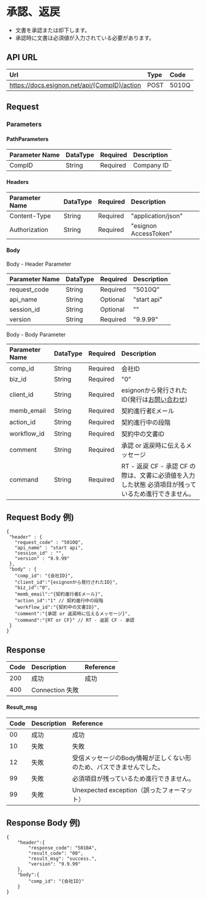 # 承認、返戻

* 文書を承認または却下します。
* 承認時に文書は必須値が入力されている必要があります。

## API URL

| Url | Type | **Code** |
| :--- | :--- | :--- |
| https://docs.esignon.net/api/{CompID}/action | POST | 5010Q |

## Request

### Parameters

#### PathParameters

| **Parameter Name** | DataType | Required | **Description** |
| :--- | :--- | :--- | :--- |
| CompID | String | Required | Company ID |

####  Headers

| **Parameter Name**                         | DataType | Required | **Description** |
| :--- | :--- | :--- | :--- |
| Content-Type | String | Required | "application/json" |
| Authorization | String | Required | "esignon AccessToken" |

####   Body 

  Body - Header Parameter

| **Parameter Name**                         | DataType | Required | **Description** |
| :--- | :--- | :--- | :--- |
| request\_code | String | Required | "5010Q" |
| api\_name | String | Optional | "start api" |
| session\_id | String | Optional | "" |
| version | String | Required | "9.9.99" |

  Body - Body Parameter

| **Parameter Name** | DataType | Required | **Description** |
| :--- | :--- | :--- | :--- |
| comp\_id | String | Required | 会社ID |
| biz\_id | String | Required | "0" |
| client\_id | String | Required | esignonから発行されたID\(発行は[お問い合わせ](https://esignon.net/jp/customer/)\) |
| memb\_email | String | Required | 契約進行者Eメール |
| action\_id | String | Required | 契約進行中の段階 |
| workflow\_id | String | Required | 契約中の文書ID |
| comment | String | Required | 承認 or 返戻時に伝えるメッセージ |
| command | String | Required | RT - 返戻 CF - 承認 CF の際は、文書に必須値を入力した状態 必須項目が残っているため進行できません。 |

## Request Body 例\)

```text
{
 "header" : {
   "request_code" : "5010Q",            
   "api_name" : "start api",    
   "session_id" : "",    
   "version" : "9.9.99"
 },
 "body" : {
   "comp_id": "{会社ID}",
   "client_id":"{esignonから発行されたID}",
   "biz_id":"0",
   "memb_email":"{契約進行者Eメール}",
   "action_id":"1" // 契約進行中の段階
   "workflow_id":"{契約中の文書ID}",
   "comment":"{承認 or 返戻時に伝えるメッセージ}",
   "command":"{RT or CF}" // RT - 返戻 CF - 承認
 }
}

```

## Response

| Code | **Description** | **Reference** |
| :--- | :--- | :--- |
| 200 | 成功 | 成功 |
| 400 | Connection 失敗 |  |

#### Result\_msg

| Code | **Description** | **Reference** |
| :--- | :--- | :--- |
| 00 | 成功 | 成功 |
| 10 | 失敗 | 失敗 |
| 12 | 失敗 | 受信メッセージのBody情報が正しくない形のため、パスできませんでした。 |
| 99 | 失敗 | 必須項目が残っているため進行できません。 |
| 99 | 失敗 | Unexpected exception（誤ったフォーマット） |

## Response Body 例\)

```text
{
	"header":{
		"response_code": "5010A",
		"result_code": "00",
		"result_msg": "success.",
		"version": "9.9.99"
	},
	"body":{
		"comp_id": "{会社ID}"
	}
}
```

